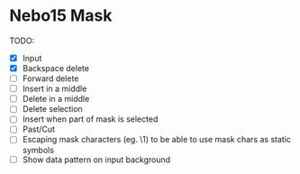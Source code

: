 # Nebo15 Mask

TODO:

- [x] Input
- [x] Backspace delete
- [ ] Forward delete
- [ ] Insert in a middle
- [ ] Delete in a middle
- [ ] Delete selection
- [ ] Insert when part of mask is selected
- [ ] Past/Cut
- [ ] Escaping mask characters (eg. \1) to be able to use mask chars as static symbols
- [ ] Show data pattern on input background
